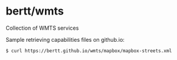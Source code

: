 # bertt/wmts

Collection of WMTS services

Sample retrieving capabilities files on github.io:

```
$ curl https://bertt.github.io/wmts/mapbox/mapbox-streets.xml
```

